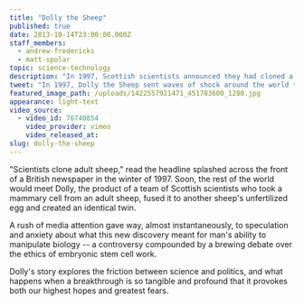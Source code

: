 ```yaml
---
title: "Dolly the Sheep"
published: true
date: 2013-10-14T23:00:00.000Z
staff_members:
  - andrew-fredericks
  - matt-spolar
topic: science-technology
description: "In 1997, Scottish scientists announced they had cloned a sheep and named her Dolly, and sent waves of future shock around the world that continue to shape frontiers of science today."
tweet: "In 1997, Dolly the Sheep sent waves of shock around the world that continue to shape science today:"
featured_image_path: /uploads/1422557921471_451783600_1280.jpg
appearance: light-text
video_source:
  - video_id: 76740854
    video_provider: vimeo
    video_released_at:
slug: dolly-the-sheep
---
```


"Scientists clone adult sheep," read the headline splashed across the front of a British newspaper in the winter of 1997. Soon, the rest of the world would meet Dolly, the product of a team of Scottish scientists who took a mammary cell from an adult sheep, fused it to another sheep's unfertilized egg and created an identical twin.

A rush of media attention gave way, almost instantaneously, to speculation and anxiety about what this new discovery meant for man's ability to manipulate biology -- a controversy compounded by a brewing debate over the ethics of embryonic stem cell work.

Dolly's story explores the friction between science and politics, and what happens when a breakthrough is so tangible and profound that it provokes both our highest hopes and greatest fears.

